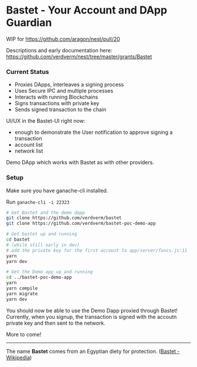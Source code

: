 # Bastet - Your Account and DApp Guardian

WIP for https://github.com/aragon/nest/pull/20

Descriptions and early documentation here: https://github.com/verdverm/nest/tree/master/grants/Bastet

### Current Status

- Proxies DApps, interleaves a signing process
- Uses Secure IPC and multiple processes
- Interacts with running Blockchains
- Signs transactions with private key
- Sends signed transaction to the chain

UI/UX in the Bastet-UI right now:
- enough to demonstrate the User notification to approve signing a transaction
- account list
- network list

Demo DApp which works with Bastet as with other providers.

### Setup

Make sure you have ganache-cli installed.

Run `ganache-cli -i 22323`

```bash
# Get Bastet and the demo dapp
git clone https://github.com/verdverm/bastet
git clone https://github.com/verdverm/bastet-poc-demo-app

# Get bastet up and running
cd bastet
# (while still early in dev)
# add the private key for the first account to app/server/funcs.js:11
yarn
yarn dev

# Get the Demo app up and running
cd ../bastet-poc-demo-app
yarn
yarn compile
yarn migrate
yarn dev
```

You should now be able to use the Demo Dapp
proxied through Bastet!
Currently, when you signup, the transaction
is signed with the accoutn private key
and then sent to the network.

More to come!

---

The name __Bastet__ comes from an Egyptian diety for protection. ([Bastet - Wikipedia](https://en.wikipedia.org/wiki/Bastet))


